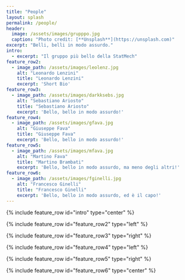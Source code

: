 ```yaml
---
title: "People"
layout: splash
permalink: /people/
header:
  image: /assets/images/grupppo.jpg
  caption: "Photo credit: [**Unsplash**](https://unsplash.com)"
excerpt: "Belli, belli in modo assurdo."
intro: 
  - excerpt: "Il gruppo più bello della StatMech"
feature_row2:
  - image_path: /assets/images/leolenz.jpg
    alt: "Leonardo Lenzini"
    title: "Leonardo Lenzini"
    excerpt: 'Short Bio'
feature_row3:
  - image_path: /assets/images/darkksebs.jpg
    alt: "Sebastiano Ariosto"
    title: "Sebastiano Ariosto"
    excerpt: 'Bello, bello in modo assurdo!'
feature_row4:
  - image_path: /assets/images/gfava.jpg
    alt: "Giuseppe Fava"
    title: "Giuseppe Fava"
    excerpt: 'Bello, bello in modo assurdo!'
feature_row5:
  - image_path: /assets/images/mfava.jpg
    alt: "Martino Fava"
    title: "Martino Brambati"
    excerpt: 'Bello, bello in modo assurdo, ma meno degli altri!'
feature_row6:
  - image_path: /assets/images/fginelli.jpg
    alt: "Francesco Ginelli"
    title: "Francesco Ginelli"
    excerpt: 'Bello, bello in modo assurdo, ed è il capo!'
---
```


{% include feature_row id="intro" type="center" %}

{% include feature_row id="feature_row2" type="left" %}

{% include feature_row id="feature_row3" type="right" %}

{% include feature_row id="feature_row4" type="left" %}

{% include feature_row id="feature_row5" type="right" %}

{% include feature_row id="feature_row6" type="center" %}

